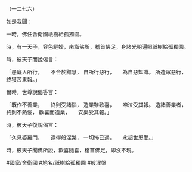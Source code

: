 （一二七六）

如是我聞：

一時，佛住舍衛國祇樹給孤獨園。

時，有一天子，容色絕妙，來詣佛所，稽首佛足，身諸光明遍照祇樹給孤獨園。

時，彼天子而說偈言：

「愚癡人所行，　　不合於黠慧，
自所行惡行，　　為自惡知識。
所造眾惡行，　　終獲苦果報。」

爾時，世尊說偈答言：

「既作不善業，　　終則受諸惱，
造業雖歡喜，　　啼泣受其報。
造諸善業者，　　終則不熱惱，
歡喜而造業，　　安樂受其報。」

時，彼天子復說偈言：

「久見婆羅門，　　逮得般涅槃，
一切怖已過，　　永超世恩愛。」

時，彼天子聞佛所說，歡喜隨喜，稽首佛足，即沒不現。

#國家/舍衛國
#地名/祇樹給孤獨園
#般涅槃
